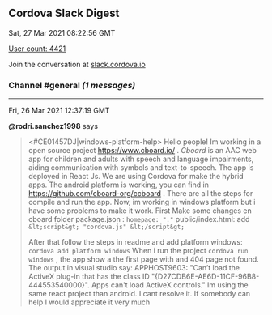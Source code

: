 ## Cordova Slack Digest
Sat, 27 Mar 2021 08:22:56 GMT

[User count: 4421](https://cordova.slack.com/)


Join the conversation at [slack.cordova.io](http://slack.cordova.io/)

### __Channel #general__ _(1 messages)_
---

Fri, 26 Mar 2021 12:37:19 GMT

__@rodri.sanchez1998__ says 
> <#CE01457DJ|windows-platform-help> Hello people! Im working in a open source project <https://www.cboard.io/> . *Cboard* is an AAC web app for children and adults with speech and language impairments, aiding communication with symbols and text-to-speech.
> The app is deployed in React Js.  We are using Cordova for make the hybrid apps. The android platform  is working, you can find in <https://github.com/cboard-org/ccboard> . There are all the steps for compile and run the app.
> Now, im working in windows platform but i have some problems to make it work.
> First
> Make some changes en cboard folder
> package.json : `homepage: "."`
> public/index.html: add `&lt;script&gt; "cordova.js" &lt;/script&gt;`
> 
> After that follow the steps in readme and add platform windows:
> ```cordova add platform windows```
> When i run the project `cordova run windows` , the app show a the first page with and 404 page not found. The output in visual studio say:   APPHOST9603: "Can’t load the ActiveX plug-in that has the class ID "{D27CDB6E-AE6D-11CF-96B8-444553540000}". Apps can't load ActiveX controls."
> Im using the same react project than android. I cant resolve it. If somebody can help  I would appreciate it very much
> 
